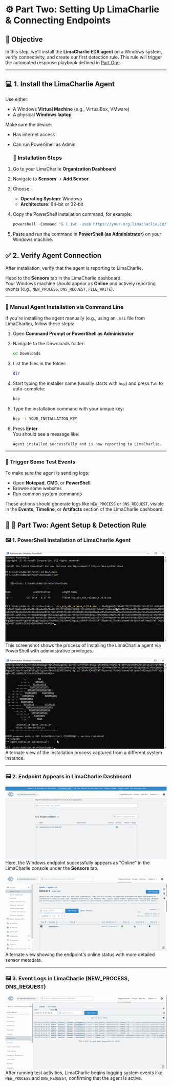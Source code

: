 # ⚙️ Part Two: Setting Up LimaCharlie & Connecting Endpoints

## 🎯 Objective

In this step, we'll install the **LimaCharlie EDR agent** on a Windows system, verify connectivity, and create our first detection rule. This rule will trigger the automated response playbook defined in [Part One](./part-one-playbook.md).

---

## 💻 1. Install the LimaCharlie Agent

Use either:
- A Windows **Virtual Machine** (e.g., VirtualBox, VMware)
- A physical **Windows laptop**

Make sure the device:
- Has internet access
- Can run PowerShell as Admin

  ### 🔽 Installation Steps

1. Go to your LimaCharlie **Organization Dashboard**
2. Navigate to **Sensors** → **Add Sensor**
3. Choose:
   - **Operating System**: Windows
   - **Architecture**: 64-bit or 32-bit


4. Copy the PowerShell installation command, for example:

    ```powershell
    powershell -Command "& { iwr -useb https://your-org.limacharlie.io/install.ps1 | iex }"
    ```

5. Paste and run the command in **PowerShell (as Administrator)** on your Windows machine.
   

## ✅ 2. Verify Agent Connection

After installation, verify that the agent is reporting to LimaCharlie.

Head to the **Sensors** tab in the LimaCharlie dashboard.  
Your Windows machine should appear as **Online** and actively reporting events (e.g., `NEW_PROCESS`, `DNS_REQUEST`, `FILE_WRITE`).

---

### 🔧 Manual Agent Installation via Command Line

If you're installing the agent manually (e.g., using an `.msi` file from LimaCharlie), follow these steps:

1. Open **Command Prompt or PowerShell as Administrator**

2. Navigate to the Downloads folder:

    ```bash
    cd Downloads
    ```

3. List the files in the folder:

    ```bash
    dir
    ```

4. Start typing the installer name (usually starts with `hcp`) and press `Tab` to auto-complete:

    ```bash
    hcp
    ```

5. Type the installation command with your unique key:

    ```bash
    hcp -i YOUR_INSTALLATION_KEY
    ```

6. Press **Enter**  
   You should see a message like:

    ```
    Agent installed successfully and is now reporting to LimaCharlie.
    ```

---

### 🧪 Trigger Some Test Events

To make sure the agent is sending logs:

- Open **Notepad**, **CMD**, or **PowerShell**
- Browse some websites
- Run common system commands

These actions should generate logs like `NEW_PROCESS` or `DNS_REQUEST`, visible in the **Events**, **Timeline**, or **Artifacts** section of the LimaCharlie dashboard.

## 🔹 📂 Part Two: Agent Setup & Detection Rule

### 🖼️ 1. PowerShell Installation of LimaCharlie Agent

![Agent Installation](./screenshots/agent-install.png)  
This screenshot shows the process of installing the LimaCharlie agent via PowerShell with administrative privileges.

![Agent Installation - Alternate](./screenshots/agent-install%20(2).png)  
Alternate view of the installation process captured from a different system instance.

---

### 🖼️ 2. Endpoint Appears in LimaCharlie Dashboard

![Endpoint Online](./screenshots/lc-endpoint-online.png)  
Here, the Windows endpoint successfully appears as "Online" in the LimaCharlie console under the **Sensors** tab.

![Endpoint Online - Alternate](./screenshots/lc-endpoint-online2.png)  
Alternate view showing the endpoint's online status with more detailed sensor metadata.

---

### 🖼️ 3. Event Logs in LimaCharlie (NEW_PROCESS, DNS_REQUEST)

![Event Logs](./screenshots/lc-event-logs.png)  
After running test activities, LimaCharlie begins logging system events like `NEW_PROCESS` and `DNS_REQUEST`, confirming that the agent is active.

